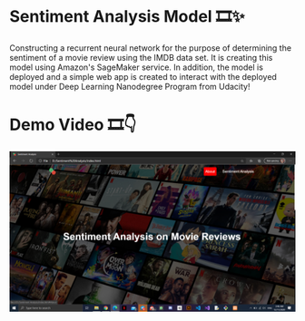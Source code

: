 # Sentiment Analysis Model 🎞✨
Constructing a recurrent neural network for the purpose of determining the sentiment of a movie review using the IMDB data set. It is creating this model using Amazon's SageMaker service. In addition, the model is deployed and a simple web app is created to interact with the deployed model under Deep Learning Nanodegree Program from Udacity! 


# Demo Video 🎞👇
[![Watch the video](https://github.com/AmalAljabri/Sentiment-Analysis-Model/blob/main/Images/website.png)](https://www.youtube.com/watch?v=9o-XNc_2jE4)
